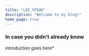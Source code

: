 ```yaml
---
title: "LEE_SPEAK"
description: "Welcome to my blog!"
home_page: true
---
```


### In case you didn't already know

introduction goes here*

